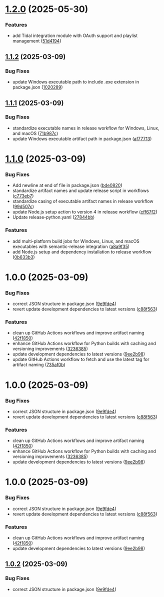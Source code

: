 # [1.2.0](https://github.com/KnightRider2070/PlexSyncer/compare/v1.1.2...v1.2.0) (2025-05-30)


### Features

* add Tidal integration module with OAuth support and playlist management ([51d4194](https://github.com/KnightRider2070/PlexSyncer/commit/51d41942794cf2d76101c31b3bcc5ec641951f45))

## [1.1.2](https://github.com/KnightRider2070/PlexSyncer/compare/v1.1.1...v1.1.2) (2025-03-09)


### Bug Fixes

* update Windows executable path to include .exe extension in package.json ([1020289](https://github.com/KnightRider2070/PlexSyncer/commit/1020289e5113d44c5ea538058282ff0977307c69))

## [1.1.1](https://github.com/KnightRider2070/PlexSyncer/compare/v1.1.0...v1.1.1) (2025-03-09)


### Bug Fixes

* standardize executable names in release workflow for Windows, Linux, and macOS ([71b987c](https://github.com/KnightRider2070/PlexSyncer/commit/71b987cc6367cc28130deefb7c2e464af1ab9ced))
* update Windows executable artifact path in package.json ([af77713](https://github.com/KnightRider2070/PlexSyncer/commit/af7771395c26e95dc5671e3a01a5d0fe968443ce))

# [1.1.0](https://github.com/KnightRider2070/PlexSyncer/compare/v1.0.0...v1.1.0) (2025-03-09)


### Bug Fixes

* Add newline at end of file in package.json ([bde0820](https://github.com/KnightRider2070/PlexSyncer/commit/bde0820a26e60e353d2f78cd36e0ce38c6a596b5))
* standardize artifact names and update release script in workflows ([c773eb7](https://github.com/KnightRider2070/PlexSyncer/commit/c773eb79e4901efdc5d7583820bd80468e1f43f4))
* standardize casing of executable artifact names in release workflow ([99d507c](https://github.com/KnightRider2070/PlexSyncer/commit/99d507c3000c7b031bce753a728c78d91030cc9f))
* update Node.js setup action to version 4 in release workflow ([cff67f2](https://github.com/KnightRider2070/PlexSyncer/commit/cff67f29359921e70e2c50b3fdc9d19dff35c78f))
* Update release-python.yaml ([27844bb](https://github.com/KnightRider2070/PlexSyncer/commit/27844bbaac4fda14b4e7d06a873a94b5bb7c481a))


### Features

* add multi-platform build jobs for Windows, Linux, and macOS executables with semantic-release integration ([a8a9f35](https://github.com/KnightRider2070/PlexSyncer/commit/a8a9f35a83e6e18690f8d88138e7da77337cd7de))
* add Node.js setup and dependency installation to release workflow ([0b633b3](https://github.com/KnightRider2070/PlexSyncer/commit/0b633b3a25d9b5a48a545de92221d162fc3e4b94))

# 1.0.0 (2025-03-09)


### Bug Fixes

* correct JSON structure in package.json ([9e9fde4](https://github.com/KnightRider2070/PlexSyncer/commit/9e9fde4000324a1930437484840d714a7bfc6530))
* revert update development dependencies to latest versions ([c88f563](https://github.com/KnightRider2070/PlexSyncer/commit/c88f563b5083822caf5a6a275cd683a986a48768))


### Features

* clean up GitHub Actions workflows and improve artifact naming ([42f1850](https://github.com/KnightRider2070/PlexSyncer/commit/42f18504ca27dd6fb5fa621b4d9cc6bcc85b84d2))
* enhance GitHub Actions workflow for Python builds with caching and versioning improvements ([3236385](https://github.com/KnightRider2070/PlexSyncer/commit/3236385baab5ab627c654d179d8150e9b69a4d65))
* update development dependencies to latest versions ([9ee2b98](https://github.com/KnightRider2070/PlexSyncer/commit/9ee2b9806d864317cea78c5abb5d2ffb3e8dc3ed))
* update GitHub Actions workflow to fetch and use the latest tag for artifact naming ([735af0b](https://github.com/KnightRider2070/PlexSyncer/commit/735af0b4d04015f126a1eb6bbfb29ee561e1a723))

# 1.0.0 (2025-03-09)


### Bug Fixes

* correct JSON structure in package.json ([9e9fde4](https://github.com/KnightRider2070/PlexSyncer/commit/9e9fde4000324a1930437484840d714a7bfc6530))
* revert update development dependencies to latest versions ([c88f563](https://github.com/KnightRider2070/PlexSyncer/commit/c88f563b5083822caf5a6a275cd683a986a48768))


### Features

* clean up GitHub Actions workflows and improve artifact naming ([42f1850](https://github.com/KnightRider2070/PlexSyncer/commit/42f18504ca27dd6fb5fa621b4d9cc6bcc85b84d2))
* enhance GitHub Actions workflow for Python builds with caching and versioning improvements ([3236385](https://github.com/KnightRider2070/PlexSyncer/commit/3236385baab5ab627c654d179d8150e9b69a4d65))
* update development dependencies to latest versions ([9ee2b98](https://github.com/KnightRider2070/PlexSyncer/commit/9ee2b9806d864317cea78c5abb5d2ffb3e8dc3ed))

# 1.0.0 (2025-03-09)


### Bug Fixes

* correct JSON structure in package.json ([9e9fde4](https://github.com/KnightRider2070/PlexSyncer/commit/9e9fde4000324a1930437484840d714a7bfc6530))
* revert update development dependencies to latest versions ([c88f563](https://github.com/KnightRider2070/PlexSyncer/commit/c88f563b5083822caf5a6a275cd683a986a48768))


### Features

* clean up GitHub Actions workflows and improve artifact naming ([42f1850](https://github.com/KnightRider2070/PlexSyncer/commit/42f18504ca27dd6fb5fa621b4d9cc6bcc85b84d2))
* update development dependencies to latest versions ([9ee2b98](https://github.com/KnightRider2070/PlexSyncer/commit/9ee2b9806d864317cea78c5abb5d2ffb3e8dc3ed))

## [1.0.2](https://github.com/KnightRider2070/PlexSyncer/compare/v1.0.1...v1.0.2) (2025-03-09)


### Bug Fixes

* correct JSON structure in package.json ([9e9fde4](https://github.com/KnightRider2070/PlexSyncer/commit/9e9fde4000324a1930437484840d714a7bfc6530))
